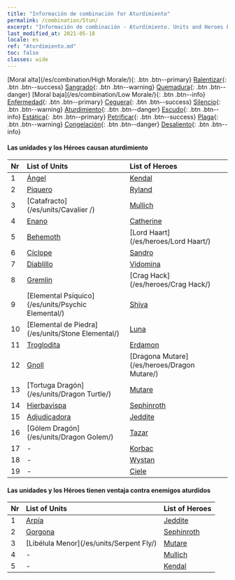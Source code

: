 ```yaml
---
title: "Información de combinación for Aturdimiento"
permalink: /combination/Stun/
excerpt: "Información de combinación - Aturdimiento. Units and Heroes Formation."
last_modified_at: 2021-05-18
locale: es
ref: "Aturdimiento.md"
toc: false
classes: wide
---
```


  [Moral alta](/es/combination/High Morale/){: .btn .btn--primary} [Ralentizar](/es/combination/Slow/){: .btn .btn--success} [Sangrado](/es/combination/Bleeding/){: .btn .btn--warning} [Quemadura](/es/combination/Burning/){: .btn .btn--danger} [Moral baja](/es/combination/Low Morale/){: .btn .btn--info} [Enfermedad](/es/combination/Disease/){: .btn .btn--primary} [Ceguera](/es/combination/Blind/){: .btn .btn--success} [Silencio](/es/combination/Silence/){: .btn .btn--warning} [Aturdimiento](/es/combination/Stun/){: .btn .btn--danger} [Escudo](/es/combination/Shield/){: .btn .btn--info} [Estática](/es/combination/Static/){: .btn .btn--primary} [Petrificar](/es/combination/Petrify/){: .btn .btn--success} [Plaga](/es/combination/Plague/){: .btn .btn--warning} [Congelación](/es/combination/Freeze/){: .btn .btn--danger} [Desaliento](/es/combination/Deterrence/){: .btn .btn--info} 


#### Las unidades y los Héroes causan aturdimiento

  | Nr |  List of Units  | List of Heroes | 
  |:---|:----------------|:---------------| 
  | 1 | [Ángel](/es/units/Angel/) | [Kendal](/es/heroes/Kendal/) |
  | 2 | [Piquero](/es/units/Pikeman/) | [Ryland](/es/heroes/Ryland/) |
  | 3 | [Catafracto](/es/units/Cavalier /) | [Mullich](/es/heroes/Mullich/) |
  | 4 | [Enano](/es/units/Dwarf/) | [Catherine](/es/heroes/Catherine/) |
  | 5 | [Behemoth](/es/units/Behemoth/) | [Lord Haart](/es/heroes/Lord Haart/) |
  | 6 | [Cíclope](/es/units/Cyclops/) | [Sandro](/es/heroes/Sandro/) |
  | 7 | [Diablillo](/es/units/Imp/) | [Vidomina](/es/heroes/Vidomina/) |
  | 8 | [Gremlin](/es/units/Gremlin/) | [Crag Hack](/es/heroes/Crag Hack/) |
  | 9 | [Elemental Psíquico](/es/units/Psychic Elemental/) | [Shiva](/es/heroes/Shiva/) |
  | 10 | [Elemental de Piedra](/es/units/Stone Elemental/) | [Luna](/es/heroes/Luna/) |
  | 11 | [Troglodita](/es/units/Troglodyte/) | [Erdamon](/es/heroes/Erdamon/) |
  | 12 | [Gnoll](/es/units/Gnoll/) | [Dragona Mutare](/es/heroes/Dragon Mutare/) |
  | 13 | [Tortuga Dragón](/es/units/Dragon Turtle/) | [Mutare](/es/heroes/Mutare/) |
  | 14 | [Hierbavispa](/es/units/Waspwort/) | [Sephinroth](/es/heroes/Sephinroth/) |
  | 15 | [Adjudicadora](/es/units/Judicator/) | [Jeddite](/es/heroes/Jeddite/) |
  | 16 | [Gólem Dragón](/es/units/Dragon Golem/) | [Tazar](/es/heroes/Tazar/) |
  | 17 | - | [Korbac](/es/heroes/Korbac/) |
  | 18 | - | [Wystan](/es/heroes/Wystan/) |
  | 19 | - | [Ciele](/es/heroes/Ciele/) |


#### Las unidades y los Héroes tienen ventaja contra enemigos aturdidos

  | Nr |  List of Units  | List of Heroes | 
  |:---|:----------------|:---------------| 
  | 1 | [Arpía](/es/units/Harpy/) | [Jeddite](/es/heroes/Jeddite/) |
  | 2 | [Gorgona](/es/units/Gorgon/) | [Sephinroth](/es/heroes/Sephinroth/) |
  | 3 | [Libélula Menor](/es/units/Serpent Fly/) | [Mutare](/es/heroes/Mutare/) |
  | 4 | - | [Mullich](/es/heroes/Mullich/) |
  | 5 | - | [Kendal](/es/heroes/Kendal/) |
